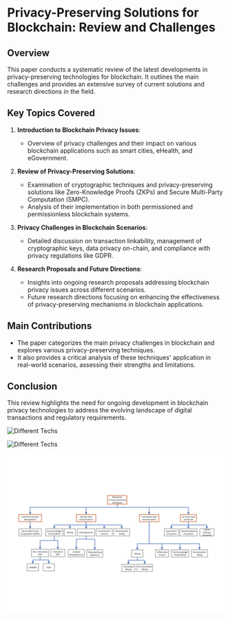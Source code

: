 # Privacy-Preserving Solutions for Blockchain: Review and Challenges

## Overview
This paper conducts a systematic review of the latest developments in privacy-preserving technologies for blockchain. It outlines the main challenges and provides an extensive survey of current solutions and research directions in the field.

## Key Topics Covered
1. **Introduction to Blockchain Privacy Issues**:
   - Overview of privacy challenges and their impact on various blockchain applications such as smart cities, eHealth, and eGovernment.

2. **Review of Privacy-Preserving Solutions**:
   - Examination of cryptographic techniques and privacy-preserving solutions like Zero-Knowledge Proofs (ZKPs) and Secure Multi-Party Computation (SMPC).
   - Analysis of their implementation in both permissioned and permissionless blockchain systems.

3. **Privacy Challenges in Blockchain Scenarios**:
   - Detailed discussion on transaction linkability, management of cryptographic keys, data privacy on-chain, and compliance with privacy regulations like GDPR.

4. **Research Proposals and Future Directions**:
   - Insights into ongoing research proposals addressing blockchain privacy issues across different scenarios.
   - Future research directions focusing on enhancing the effectiveness of privacy-preserving mechanisms in blockchain applications.

## Main Contributions
- The paper categorizes the main privacy challenges in blockchain and explores various privacy-preserving techniques.
- It also provides a critical analysis of these techniques' application in real-world scenarios, assessing their strengths and limitations.

## Conclusion
This review highlights the need for ongoing development in blockchain privacy technologies to address the evolving landscape of digital transactions and regulatory requirements.

![Different Techs](https://github.com/NEYXHQ/Evaluation-Hub/blob/main/research-projects/ZK/papers/Privacy-preserving-2019/berna.t2-2950872-large.gif%20820×550%20pixels.png)

![Different Techs](https://github.com/NEYXHQ/Evaluation-Hub/blob/main/research-projects/ZK/papers/Privacy-preserving-2019/berna.t5-2950872-large.gif%20820×535%20pixels.png)

![Different Techs](https://github.com/NEYXHQ/Evaluation-Hub/blob/main/research-projects/ZK/papers/Privacy-preserving-2019/Privacy-Preserving%20Solutions%20for%20Blockchain%20Review%20and%20Challenges%20%20IEEE%20Journals%20%26%20Magazine%20%20IEEE%20Xplore.png)



